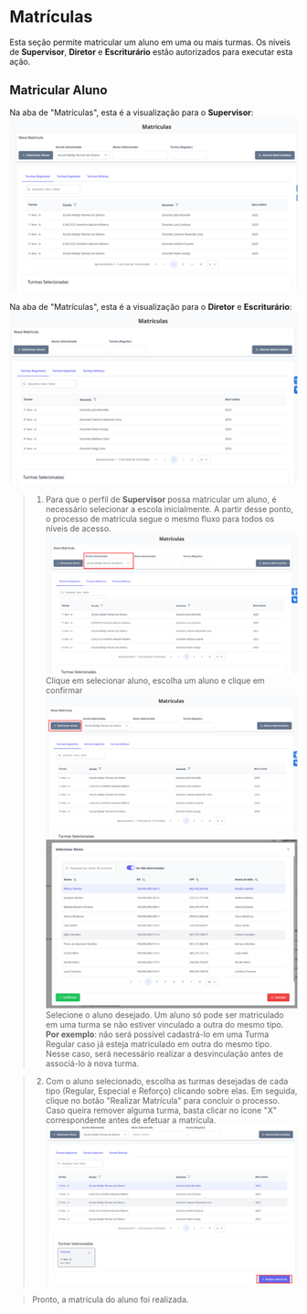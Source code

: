 # Matrículas
Esta seção permite matricular um aluno em uma ou mais turmas. Os níveis de **Supervisor**, **Diretor** e **Escriturário** estão autorizados para executar esta ação.

## Matricular Aluno

Na aba de "Matrículas", esta é a visualização para o **Supervisor**: 
![Image](../../img/re/matriculas/matriculas.png)

Na aba de "Matrículas", esta é a visualização para o **Diretor** e **Escriturário**: 
![Image](../../img/re/matriculas/m_dire.png)

> 1. Para que o perfil de **Supervisor** possa matricular um aluno, é necessário selecionar a escola inicialmente. A partir desse ponto, o processo de matrícula segue o mesmo fluxo para todos os níveis de acesso.  
> ![Image](../../img/re/matriculas/escola_matricula.png)
> Clique em selecionar aluno, escolha um aluno e clique em confirmar
> ![Image](../../img/re/matriculas/slc_aluno.png)
> ![Image](../../img/re/matriculas/slc_aluno2.png)
> Selecione o aluno desejado. Um aluno só pode ser matriculado em uma turma se não estiver vinculado a outra do mesmo tipo.  
**Por exemplo**: não será possível cadastrá-lo em uma Turma Regular caso já esteja matriculado em outra do mesmo tipo. Nesse caso, será necessário realizar a desvinculação antes de associá-lo à nova turma.
    
> 2. Com o aluno selecionado, escolha as turmas desejadas de cada tipo (Regular, Especial e Reforço) clicando sobre elas. Em seguida, clique no botão "Realizar Matrícula" para concluir o processo. Caso queira remover alguma turma, basta clicar no ícone "X" correspondente antes de efetuar a matrícula.
> ![Image](../../img/re/matriculas/select_turmas.png)

> Pronto, a matrícula do aluno foi realizada.